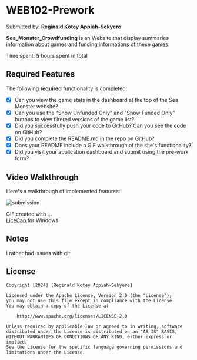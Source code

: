 # WEB102-Prework

Submitted by: **Reginald Kotey Appiah-Sekyere**

**Sea_Monster_Crowdfunding** is an Website that display summaries information about games and funding informations of these games. 

Time spent: **5** hours spent in total

## Required Features

The following **required** functionality is completed:

* [x] Can you view the game stats in the dashboard at the top of the Sea Monster website?
* [x] Can you use the "Show Unfunded Only" and "Show Funded Only" buttons to view filtered versions of the game list?
* [x] Did you successfully push your code to GitHub? Can you see the code on GitHub?
* [x] Did you complete the README.md in the repo on GitHub?
* [x] Does your README include a GIF walkthrough of the site's functionality?
* [x] Did you visit your application dashboard and submit using the pre-work form?

## Video Walkthrough

Here's a walkthrough of implemented features:

![submission](https://github.com/user-attachments/assets/d0837cae-62a8-43c7-8036-32a41506f907)


<!-- Replace this with whatever GIF tool you used! -->
GIF created with ...  
[LiceCap ](https://www.screentogif.com/) for Windows

## Notes

I rather had issues with git 

## License

    Copyright [2024] [Reginald Kotey Appiah-Sekyere]

    Licensed under the Apache License, Version 2.0 (the "License");
    you may not use this file except in compliance with the License.
    You may obtain a copy of the License at

        http://www.apache.org/licenses/LICENSE-2.0

    Unless required by applicable law or agreed to in writing, software
    distributed under the License is distributed on an "AS IS" BASIS,
    WITHOUT WARRANTIES OR CONDITIONS OF ANY KIND, either express or implied.
    See the License for the specific language governing permissions and
    limitations under the License.
